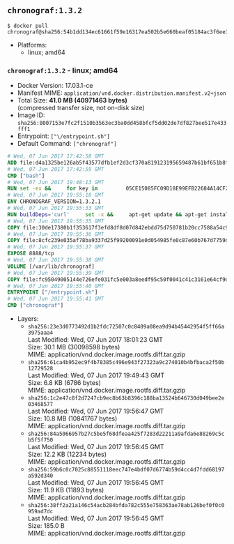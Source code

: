 ## `chronograf:1.3.2`

```console
$ docker pull chronograf@sha256:54b1dd134ec61661f59e16317ea502b5e660beaf05184ac3f6ee3942ed2ac78e
```

-	Platforms:
	-	linux; amd64

### `chronograf:1.3.2` - linux; amd64

-	Docker Version: 17.03.1-ce
-	Manifest MIME: `application/vnd.docker.distribution.manifest.v2+json`
-	Total Size: **41.0 MB (40971463 bytes)**  
	(compressed transfer size, not on-disk size)
-	Image ID: `sha256:8007153e7fc2f1510b3563ec3ba0dd458bfcf5dd02de7df827bee517e433fff1`
-	Entrypoint: `["\/entrypoint.sh"]`
-	Default Command: `["chronograf"]`

```dockerfile
# Wed, 07 Jun 2017 17:42:58 GMT
ADD file:d4a1325be126ab5f43577dfb1ef2d3cf370a819123195659487b61bf651b8f00 in / 
# Wed, 07 Jun 2017 17:42:59 GMT
CMD ["bash"]
# Wed, 07 Jun 2017 19:48:13 GMT
RUN set -ex &&     for key in         05CE15085FC09D18E99EFB22684A14CF2582E0C5 ;     do         gpg --keyserver ha.pool.sks-keyservers.net --recv-keys "$key" ||         gpg --keyserver pgp.mit.edu --recv-keys "$key" ||         gpg --keyserver keyserver.pgp.com --recv-keys "$key" ;     done
# Wed, 07 Jun 2017 19:55:18 GMT
ENV CHRONOGRAF_VERSION=1.3.2.1
# Wed, 07 Jun 2017 19:55:33 GMT
RUN buildDeps='curl'     set -x &&     apt-get update && apt-get install -y ca-certificates $buildDeps --no-install-recommends &&     rm -rf /var/lib/apt/lists/* &&     curl -SLO "https://dl.influxdata.com/chronograf/releases/chronograf_${CHRONOGRAF_VERSION}_amd64.deb.asc" &&     curl -SLO "https://dl.influxdata.com/chronograf/releases/chronograf_${CHRONOGRAF_VERSION}_amd64.deb" &&     gpg --batch --verify chronograf_${CHRONOGRAF_VERSION}_amd64.deb.asc chronograf_${CHRONOGRAF_VERSION}_amd64.deb &&     dpkg -i chronograf_${CHRONOGRAF_VERSION}_amd64.deb &&     rm -f chronograf_${CHRONOGRAF_VERSION}_amd64.deb* &&     apt-get purge -y --auto-remove $buildDeps
# Wed, 07 Jun 2017 19:55:35 GMT
COPY file:30de17380b1f353617f3efd8df8d07d842ebdd75d750781b20cc7588a54c918d in /usr/share/chronograf/LICENSE 
# Wed, 07 Jun 2017 19:55:36 GMT
COPY file:8cfc239e035af78ba9337d25f99200091e0d054985fe0c87e60b767d7759d99d in /usr/share/chronograf/agpl-3.0.md 
# Wed, 07 Jun 2017 19:55:37 GMT
EXPOSE 8888/tcp
# Wed, 07 Jun 2017 19:55:38 GMT
VOLUME [/var/lib/chronograf]
# Wed, 07 Jun 2017 19:55:39 GMT
COPY file:fc95049005144e726efe031fc5e003a8eedf95c50f0041c41c3161e64cf9dbbe in /entrypoint.sh 
# Wed, 07 Jun 2017 19:55:40 GMT
ENTRYPOINT ["/entrypoint.sh"]
# Wed, 07 Jun 2017 19:55:41 GMT
CMD ["chronograf"]
```

-	Layers:
	-	`sha256:23e3d0773492d1b2fdc72507c0c8409a08ea9d94b45442954f5ff66a3975aaa4`  
		Last Modified: Wed, 07 Jun 2017 18:01:23 GMT  
		Size: 30.1 MB (30098598 bytes)  
		MIME: application/vnd.docker.image.rootfs.diff.tar.gzip
	-	`sha256:61ca4b952ec9f4b78385c496e943f27323a9c274010b4bfbaca2f50b12729528`  
		Last Modified: Wed, 07 Jun 2017 19:49:43 GMT  
		Size: 6.8 KB (6786 bytes)  
		MIME: application/vnd.docker.image.rootfs.diff.tar.gzip
	-	`sha256:1c2e47c8f2d7247cb9ec8b63b8396c188ba13524b646730d049bee2e03468577`  
		Last Modified: Wed, 07 Jun 2017 19:56:47 GMT  
		Size: 10.8 MB (10841767 bytes)  
		MIME: application/vnd.docker.image.rootfs.diff.tar.gzip
	-	`sha256:84a5066957b27c5be5f68dfeaa425f7283d22211a9afda6e88269c5cb5f5f750`  
		Last Modified: Wed, 07 Jun 2017 19:56:45 GMT  
		Size: 12.2 KB (12234 bytes)  
		MIME: application/vnd.docker.image.rootfs.diff.tar.gzip
	-	`sha256:59b6c0c7025c88551118eec747e4bdf07d6774b59d4cc4d7fdd68197a592d340`  
		Last Modified: Wed, 07 Jun 2017 19:56:45 GMT  
		Size: 11.9 KB (11893 bytes)  
		MIME: application/vnd.docker.image.rootfs.diff.tar.gzip
	-	`sha256:38ff2a21a146c54acb284bfda782c555e758363ae78ab126bef0f0c0959ad7dc`  
		Last Modified: Wed, 07 Jun 2017 19:56:45 GMT  
		Size: 185.0 B  
		MIME: application/vnd.docker.image.rootfs.diff.tar.gzip
